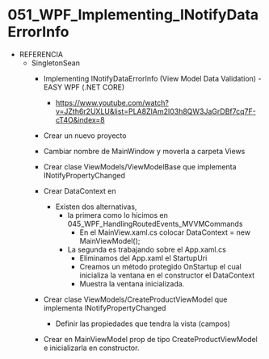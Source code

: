 # 051_WPF_Implementing_INotifyDataErrorInfo

- REFERENCIA
	- SingletonSean
		- Implementing INotifyDataErrorInfo (View Model Data Validation) - EASY WPF (.NET CORE)
			- https://www.youtube.com/watch?v=JZth6r2UXLU&list=PLA8ZIAm2I03h8QW3JaGrDBf7cq7F-cT4O&index=8
			
		- Crear un nuevo proyecto	
		- Cambiar nombre de MainWindow y moverla a carpeta Views
		- Crear clase  ViewModels/ViewModelBase que implementa INotifyPropertyChanged
		- Crear DataContext en 
			- Existen dos alternativas, 
				- la primera como lo hicimos en 045_WPF_HandlingRoutedEvents_MVVMCommands
					- En el MainView.xaml.cs colocar DataContext = new MainViewModel();
				- La segunda es trabajando sobre el App.xaml.cs
					- Eliminamos del App.xaml el StartupUri
					- Creamos un método protegido OnStartup el cual inicializa la ventana en el constructor el DataContext
					- Muestra la ventana inicializada.
		- Crear clase ViewModels/CreateProductViewModel que implementa INotifyPropertyChanged
			- Definir las propiedades que tendra la vista (campos)
		- Crear en MainViewModel prop de tipo CreateProductViewModel e inicializarla en constructor.
		